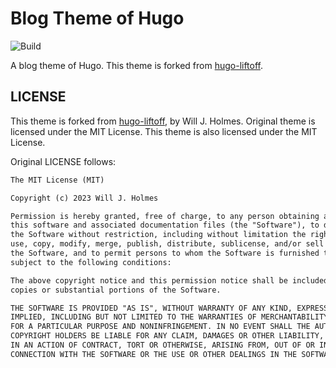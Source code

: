 # Blog Theme of Hugo

![Build](https://github.com/smallkirby/blog-theme/actions/workflows/lint.yml/badge.svg)

A blog theme of Hugo.
This theme is forked from [hugo-liftoff](https://github.com/wjh18/hugo-liftoff).

## LICENSE

This theme is forked from [hugo-liftoff](https://github.com/wjh18/hugo-liftoff), by Will J. Holmes.
Original theme is licensed under the MIT License.
This theme is also licensed under the MIT License.

Original LICENSE follows:

```txt
The MIT License (MIT)

Copyright (c) 2023 Will J. Holmes

Permission is hereby granted, free of charge, to any person obtaining a copy of
this software and associated documentation files (the "Software"), to deal in
the Software without restriction, including without limitation the rights to
use, copy, modify, merge, publish, distribute, sublicense, and/or sell copies of
the Software, and to permit persons to whom the Software is furnished to do so,
subject to the following conditions:

The above copyright notice and this permission notice shall be included in all
copies or substantial portions of the Software.

THE SOFTWARE IS PROVIDED "AS IS", WITHOUT WARRANTY OF ANY KIND, EXPRESS OR
IMPLIED, INCLUDING BUT NOT LIMITED TO THE WARRANTIES OF MERCHANTABILITY, FITNESS
FOR A PARTICULAR PURPOSE AND NONINFRINGEMENT. IN NO EVENT SHALL THE AUTHORS OR
COPYRIGHT HOLDERS BE LIABLE FOR ANY CLAIM, DAMAGES OR OTHER LIABILITY, WHETHER
IN AN ACTION OF CONTRACT, TORT OR OTHERWISE, ARISING FROM, OUT OF OR IN
CONNECTION WITH THE SOFTWARE OR THE USE OR OTHER DEALINGS IN THE SOFTWARE.
```
